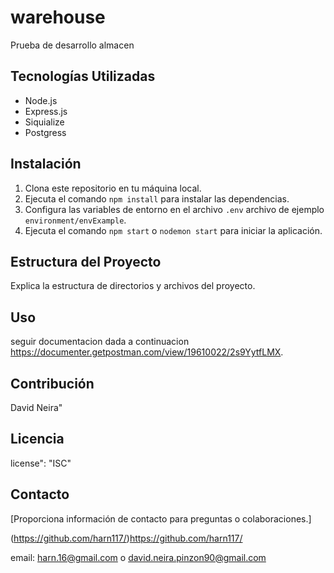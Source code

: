 # warehouse
Prueba de desarrollo almacen

## Tecnologías Utilizadas

- Node.js
- Express.js
- Siquialize
- Postgress

## Instalación

1. Clona este repositorio en tu máquina local.
2. Ejecuta el comando `npm install` para instalar las dependencias.
3. Configura las variables de entorno en el archivo `.env` archivo de ejemplo `environment/envExample`.
4. Ejecuta el comando `npm start` o `nodemon start` para iniciar la aplicación.

## Estructura del Proyecto

Explica la estructura de directorios y archivos del proyecto.

## Uso

seguir documentacion dada a continuacion https://documenter.getpostman.com/view/19610022/2s9YytfLMX.

## Contribución

David Neira"

## Licencia

license": "ISC"

## Contacto

[Proporciona información de contacto para preguntas o colaboraciones.]

(https://github.com/harn117/)https://github.com/harn117/

email: harn.16@gmail.com o david.neira.pinzon90@gmail.com
